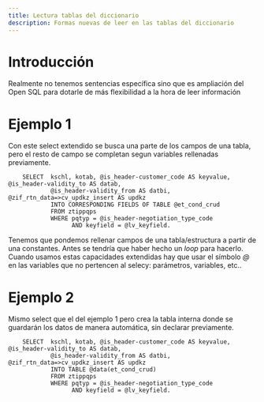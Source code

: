 ```yaml
---
title: Lectura tablas del diccionario
description: Formas nuevas de leer en las tablas del diccionario
---
```


# Introducción

Realmente no tenemos sentencias específica sino que es ampliación del Open SQL para dotarle de más flexibilidad a la hora de leer información

# Ejemplo 1

Con este select extendido se busca una parte de los campos de una tabla, pero el resto de campo se completan segun variables rellenadas previamente.

```tpl
    SELECT  kschl, kotab, @is_header-customer_code AS keyvalue, @is_header-validity_to AS datab, 
            @is_header-validity_from AS datbi, @zif_rtn_data=>cv_updkz_insert AS updkz
            INTO CORRESPONDING FIELDS OF TABLE @et_cond_crud
            FROM ztippqps
            WHERE pqtyp = @is_header-negotiation_type_code
                  AND keyfield = @lv_keyfield.
```

Tenemos que pondemos rellenar campos de una tabla/estructura a partir de una constantes. Antes se tendría que haber hecho un *loop* para hacerlo. Cuando usamos estas capacidades extendidas hay que usar el símbolo *@* en las variables que no pertencen al selecy: parámetros, variables, etc..

# Ejemplo 2

Mismo select que el del ejemplo 1 pero crea la tabla interna donde se guardarán los datos de manera automática, sin declarar previamente.

```tpl
    SELECT  kschl, kotab, @is_header-customer_code AS keyvalue, @is_header-validity_to AS datab, 
            @is_header-validity_from AS datbi, @zif_rtn_data=>cv_updkz_insert AS updkz
            INTO TABLE @data(et_cond_crud)
            FROM ztippqps
            WHERE pqtyp = @is_header-negotiation_type_code
                  AND keyfield = @lv_keyfield.
```